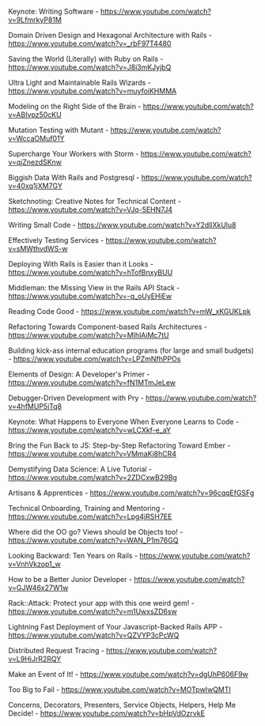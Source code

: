 Keynote: Writing Software - https://www.youtube.com/watch?v=9LfmrkyP81M

Domain Driven Design and Hexagonal Architecture with Rails - https://www.youtube.com/watch?v=_rbF97T4480

Saving the World (Literally) with Ruby on Rails - https://www.youtube.com/watch?v=J8i3mKJyjbQ

Ultra Light and Maintainable Rails Wizards - https://www.youtube.com/watch?v=muyfoiKHMMA

Modeling on the Right Side of the Brain - https://www.youtube.com/watch?v=ABIvpz50cKU

Mutation Testing with Mutant - https://www.youtube.com/watch?v=WccaOMuf01Y

Supercharge Your Workers with Storm - https://www.youtube.com/watch?v=qjZnezdSKnw

Biggish Data With Rails and Postgresql - https://www.youtube.com/watch?v=40xq1jXM7GY

Sketchnoting: Creative Notes for Technical Content - https://www.youtube.com/watch?v=VJq-5EHN7J4

Writing Small Code - https://www.youtube.com/watch?v=Y2dllXkUlu8

Effectively Testing Services - https://www.youtube.com/watch?v=sMWthvdWS-w

Deploying With Rails is Easier than it Looks - https://www.youtube.com/watch?v=hTofBnxyBUU

Middleman: the Missing View in the Rails API Stack - https://www.youtube.com/watch?v=-q_oUyEHiEw

Reading Code Good - https://www.youtube.com/watch?v=mW_xKGUKLpk

Refactoring Towards Component-based Rails Architectures - https://www.youtube.com/watch?v=MIhlAiMc7tU

Building kick-ass internal education programs (for large and small budgets) - https://www.youtube.com/watch?v=LPZmNfhPPOs

Elements of Design: A Developer's Primer - https://www.youtube.com/watch?v=fN1MTmJeLew

Debugger-Driven Development with Pry - https://www.youtube.com/watch?v=4hfMUP5iTq8

Keynote: What Happens to Everyone When Everyone Learns to Code - https://www.youtube.com/watch?v=wLCXkf-e_aY

Bring the Fun Back to JS: Step-by-Step Refactoring Toward Ember - https://www.youtube.com/watch?v=VMmaKj8hCR4

Demystifying Data Science: A Live Tutorial - https://www.youtube.com/watch?v=2ZDCxwB29Bg

Artisans & Apprentices - https://www.youtube.com/watch?v=96cqqEfGSFg

Technical Onboarding, Training and Mentoring - https://www.youtube.com/watch?v=Lpg4jRSH7EE

Where did the OO go? Views should be Objects too! - https://www.youtube.com/watch?v=WAN_P1m76GQ

Looking Backward: Ten Years on Rails - https://www.youtube.com/watch?v=VnhVkzop1_w

How to be a Better Junior Developer - https://www.youtube.com/watch?v=GJW46x27W1w

Rack::Attack: Protect your app with this one weird gem! - https://www.youtube.com/watch?v=m1UwxsZD6sw

Lightning Fast Deployment of Your Javascript-Backed Rails APP - https://www.youtube.com/watch?v=QZVYP3cPcWQ

Distributed Request Tracing - https://www.youtube.com/watch?v=L9HiJrR2RQY

Make an Event of It! - https://www.youtube.com/watch?v=dgUhP606F9w

Too Big to Fail - https://www.youtube.com/watch?v=MOTpwIwQMTI

Concerns, Decorators, Presenters, Service Objects, Helpers, Help Me Decide! - https://www.youtube.com/watch?v=bHpVdOzrvkE
